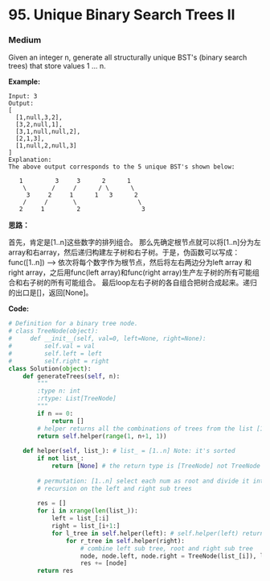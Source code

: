 # 95. Unique Binary Search Trees II
### Medium

Given an integer n, generate all structurally unique BST's (binary search trees) that store values 1 ... n.

**Example:**

```
Input: 3
Output:
[
  [1,null,3,2],
  [3,2,null,1],
  [3,1,null,null,2],
  [2,1,3],
  [1,null,2,null,3]
]
Explanation:
The above output corresponds to the 5 unique BST's shown below:

   1         3     3      2      1
    \       /     /      / \      \
     3     2     1      1   3      2
    /     /       \                 \
   2     1         2                 3
```

**思路：**

首先，肯定是[1..n]这些数字的排列组合。 那么先确定根节点就可以将[1..n]分为左array和右array，然后递归构建左子树和右子树。于是，伪函数可以写成：
func([1..n]) --> 依次将每个数字作为根节点，然后将左右两边分为left array
和right array，之后用func(left array)和func(right array)生产左子树的所有可能组合和右子树的所有可能组合。
最后loop左右子树的各自组合把树合成起来。递归的出口是[]，返回[None]。

**Code:**
```python
# Definition for a binary tree node.
# class TreeNode(object):
#     def __init__(self, val=0, left=None, right=None):
#         self.val = val
#         self.left = left
#         self.right = right
class Solution(object):
    def generateTrees(self, n):
        """
        :type n: int
        :rtype: List[TreeNode]
        """
        if n == 0:
            return []
        # helper returns all the combinations of trees from the list [1..n]
        return self.helper(range(1, n+1, 1))
    
    def helper(self, list_): # list_ = [1..n] Note: it's sorted
        if not list_:
            return [None] # the return type is [TreeNode] not TreeNode
        
        # permutation: [1..n] select each num as root and divide it into left and right
        # recursion on the left and right sub trees
        
        res = []
        for i in xrange(len(list_)):
            left = list_[:i]
            right = list_[i+1:]
            for l_tree in self.helper(left): # self.helper(left) returns all the left sub tree permuations
                for r_tree in self.helper(right):
                    # combine left sub tree, root and right sub tree
                    node, node.left, node.right = TreeNode(list_[i]), l_tree, r_tree
                    res += [node]
        return res
```

